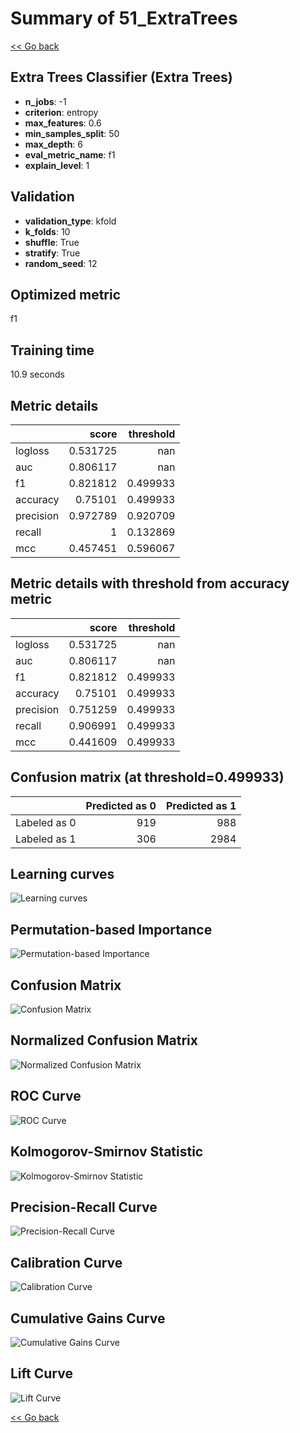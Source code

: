 # Summary of 51_ExtraTrees

[<< Go back](../README.md)


## Extra Trees Classifier (Extra Trees)
- **n_jobs**: -1
- **criterion**: entropy
- **max_features**: 0.6
- **min_samples_split**: 50
- **max_depth**: 6
- **eval_metric_name**: f1
- **explain_level**: 1

## Validation
 - **validation_type**: kfold
 - **k_folds**: 10
 - **shuffle**: True
 - **stratify**: True
 - **random_seed**: 12

## Optimized metric
f1

## Training time

10.9 seconds

## Metric details
|           |    score |   threshold |
|:----------|---------:|------------:|
| logloss   | 0.531725 |  nan        |
| auc       | 0.806117 |  nan        |
| f1        | 0.821812 |    0.499933 |
| accuracy  | 0.75101  |    0.499933 |
| precision | 0.972789 |    0.920709 |
| recall    | 1        |    0.132869 |
| mcc       | 0.457451 |    0.596067 |


## Metric details with threshold from accuracy metric
|           |    score |   threshold |
|:----------|---------:|------------:|
| logloss   | 0.531725 |  nan        |
| auc       | 0.806117 |  nan        |
| f1        | 0.821812 |    0.499933 |
| accuracy  | 0.75101  |    0.499933 |
| precision | 0.751259 |    0.499933 |
| recall    | 0.906991 |    0.499933 |
| mcc       | 0.441609 |    0.499933 |


## Confusion matrix (at threshold=0.499933)
|              |   Predicted as 0 |   Predicted as 1 |
|:-------------|-----------------:|-----------------:|
| Labeled as 0 |              919 |              988 |
| Labeled as 1 |              306 |             2984 |

## Learning curves
![Learning curves](learning_curves.png)

## Permutation-based Importance
![Permutation-based Importance](permutation_importance.png)
## Confusion Matrix

![Confusion Matrix](confusion_matrix.png)


## Normalized Confusion Matrix

![Normalized Confusion Matrix](confusion_matrix_normalized.png)


## ROC Curve

![ROC Curve](roc_curve.png)


## Kolmogorov-Smirnov Statistic

![Kolmogorov-Smirnov Statistic](ks_statistic.png)


## Precision-Recall Curve

![Precision-Recall Curve](precision_recall_curve.png)


## Calibration Curve

![Calibration Curve](calibration_curve_curve.png)


## Cumulative Gains Curve

![Cumulative Gains Curve](cumulative_gains_curve.png)


## Lift Curve

![Lift Curve](lift_curve.png)



[<< Go back](../README.md)
